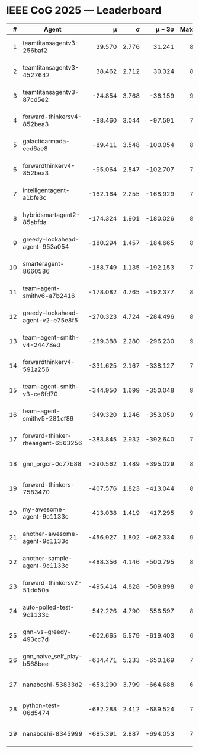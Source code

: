 # IEEE CoG 2025 — Leaderboard

| # | Agent | μ | σ | μ − 3σ | Matches | Updated |
|---:|---|---:|---:|---:|---:|---|
| 1 | teamtitansagentv3-256baf2 | 39.570 | 2.776 | 31.241 | 8980 | 2025-08-20 13:21 |
| 2 | teamtitansagentv3-4527642 | 38.462 | 2.712 | 30.324 | 8354 | 2025-08-20 13:21 |
| 3 | teamtitansagentv3-87cd5e2 | -24.854 | 3.768 | -36.159 | 9326 | 2025-08-20 13:21 |
| 4 | forward-thinkersv4-852bea3 | -88.460 | 3.044 | -97.591 | 7317 | 2025-08-20 13:21 |
| 5 | galacticarmada-ecd6ae8 | -89.411 | 3.548 | -100.054 | 8620 | 2025-08-20 13:21 |
| 6 | forwardthinkerv4-852bea3 | -95.064 | 2.547 | -102.707 | 7058 | 2025-08-20 13:21 |
| 7 | intelligentagent-a1bfe3c | -162.164 | 2.255 | -168.929 | 7194 | 2025-08-20 13:21 |
| 8 | hybridsmartagent2-85abfda | -174.324 | 1.901 | -180.026 | 8064 | 2025-08-20 13:21 |
| 9 | greedy-lookahead-agent-953a054 | -180.294 | 1.457 | -184.665 | 8498 | 2025-08-20 13:21 |
| 10 | smarteragent-8660586 | -188.749 | 1.135 | -192.153 | 7467 | 2025-08-20 13:21 |
| 11 | team-agent-smithv6-a7b2416 | -178.082 | 4.765 | -192.377 | 8520 | 2025-08-20 13:21 |
| 12 | greedy-lookahead-agent-v2-e75e8f5 | -270.323 | 4.724 | -284.496 | 8458 | 2025-08-20 13:21 |
| 13 | team-agent-smith-v4-24478ed | -289.388 | 2.280 | -296.230 | 9322 | 2025-08-20 13:21 |
| 14 | forwardthinkerv4-591a256 | -331.625 | 2.167 | -338.127 | 7458 | 2025-08-20 13:21 |
| 15 | team-agent-smith-v3-ce6fd70 | -344.950 | 1.699 | -350.048 | 9422 | 2025-08-20 13:21 |
| 16 | team-agent-smithv5-281cf89 | -349.320 | 1.246 | -353.059 | 9000 | 2025-08-20 13:21 |
| 17 | forward-thinker-rheaagent-6563256 | -383.845 | 2.932 | -392.640 | 7982 | 2025-08-20 13:21 |
| 18 | gnn_prgcr-0c77b88 | -390.562 | 1.489 | -395.029 | 8010 | 2025-08-20 13:21 |
| 19 | forward-thinkers-7583470 | -407.576 | 1.823 | -413.044 | 8020 | 2025-08-20 13:21 |
| 20 | my-awesome-agent-9c1133c | -413.038 | 1.419 | -417.295 | 9100 | 2025-08-20 13:21 |
| 21 | another-awesome-agent-9c1133c | -456.927 | 1.802 | -462.334 | 9300 | 2025-08-20 13:21 |
| 22 | another-sample-agent-9c1133c | -488.356 | 4.146 | -500.795 | 8460 | 2025-08-20 13:21 |
| 23 | forward-thinkersv2-51dd50a | -495.414 | 4.828 | -509.898 | 8902 | 2025-08-20 13:21 |
| 24 | auto-polled-test-9c1133c | -542.226 | 4.790 | -556.597 | 8300 | 2025-08-20 13:21 |
| 25 | gnn-vs-greedy-493cc7d | -602.665 | 5.579 | -619.403 | 6900 | 2025-08-20 13:21 |
| 26 | gnn_naive_self_play-b568bee | -634.471 | 5.233 | -650.169 | 7180 | 2025-08-20 13:21 |
| 27 | nanaboshi-53833d2 | -653.290 | 3.799 | -664.688 | 6720 | 2025-08-20 13:21 |
| 28 | python-test-06d5474 | -682.288 | 2.412 | -689.524 | 7060 | 2025-08-20 13:21 |
| 29 | nanaboshi-8345999 | -685.391 | 2.887 | -694.053 | 7350 | 2025-08-20 13:21 |
